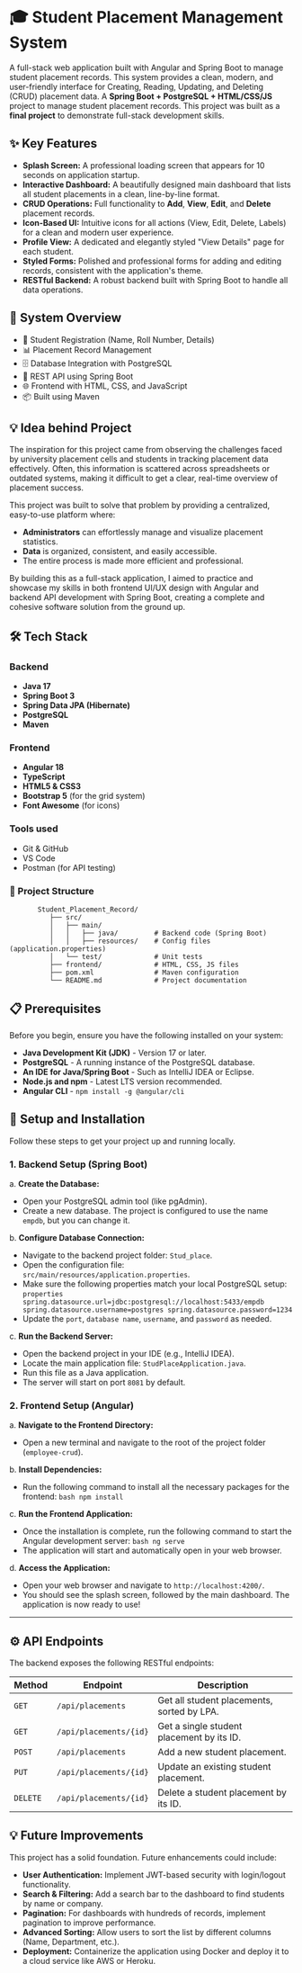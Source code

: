 # 🎓 Student Placement Management System

A full-stack web application built with Angular and Spring Boot to manage student placement records. This system provides a clean, modern, and user-friendly interface for Creating, Reading, Updating, and Deleting (CRUD) placement data.
A **Spring Boot + PostgreSQL + HTML/CSS/JS** project to manage student placement records.  This project was built as a **final project** to demonstrate full-stack development skills.

## ✨ Key Features

*   **Splash Screen:** A professional loading screen that appears for 10 seconds on application startup.
*   **Interactive Dashboard:** A beautifully designed main dashboard that lists all student placements in a clean, line-by-line format.
*   **CRUD Operations:** Full functionality to **Add**, **View**, **Edit**, and **Delete** placement records.
*   **Icon-Based UI:** Intuitive icons for all actions (View, Edit, Delete, Labels) for a clean and modern user experience.
*   **Profile View:** A dedicated and elegantly styled "View Details" page for each student.
*   **Styled Forms:** Polished and professional forms for adding and editing records, consistent with the application's theme.
*   **RESTful Backend:** A robust backend built with Spring Boot to handle all data operations.


## 🧭 System Overview 
- 📝 Student Registration (Name, Roll Number, Details)
- 📊 Placement Record Management
- 🗄️ Database Integration with PostgreSQL
- 🔗 REST API using Spring Boot
- 🌐 Frontend with HTML, CSS, and JavaScript
- 📦 Built using Maven

  
## 💡 Idea behind Project

The inspiration for this project came from observing the challenges faced by university placement cells and students in tracking placement data effectively. Often, this information is scattered across spreadsheets or outdated systems, making it difficult to get a clear, real-time overview of placement success.

This project was built to solve that problem by providing a centralized, easy-to-use platform where:
*   **Administrators** can effortlessly manage and visualize placement statistics.
*   **Data** is organized, consistent, and easily accessible.
*   The entire process is made more efficient and professional.

By building this as a full-stack application, I aimed to practice and showcase my skills in both frontend UI/UX design with Angular and backend API development with Spring Boot, creating a complete and cohesive software solution from the ground up.
## 🛠️ Tech Stack

### Backend
*   **Java 17**
*   **Spring Boot 3**
*   **Spring Data JPA (Hibernate)**
*   **PostgreSQL**
*   **Maven**

### Frontend
*   **Angular 18**
*   **TypeScript**
*   **HTML5 & CSS3**
*   **Bootstrap 5** (for the grid system)
*   **Font Awesome** (for icons)

### Tools used
- Git & GitHub
- VS Code 
- Postman (for API testing)

### 📂 Project Structure
           Student_Placement_Record/
              ├── src/
              │   ├── main/
              │   │   ├── java/         # Backend code (Spring Boot)
              │   │   ├── resources/    # Config files (application.properties)
              │   └── test/             # Unit tests
              ├── frontend/             # HTML, CSS, JS files
              ├── pom.xml               # Maven configuration
              └── README.md             # Project documentation


## 📋 Prerequisites
Before you begin, ensure you have the following installed on your system:
*   **Java Development Kit (JDK)** - Version 17 or later.
*   **PostgreSQL** - A running instance of the PostgreSQL database.
*   **An IDE for Java/Spring Boot** - Such as IntelliJ IDEA or Eclipse.
*   **Node.js and npm** - Latest LTS version recommended.
*   **Angular CLI** - `npm install -g @angular/cli`


## 🚀 Setup and Installation

Follow these steps to get your project up and running locally.

### 1. Backend Setup (Spring Boot)

a. **Create the Database:**
   *   Open your PostgreSQL admin tool (like pgAdmin).
   *   Create a new database. The project is configured to use the name `empdb`, but you can change it.

b. **Configure Database Connection:**
   *   Navigate to the backend project folder: `Stud_place`.
   *   Open the configuration file: `src/main/resources/application.properties`.
   *   Make sure the following properties match your local PostgreSQL setup:
     ```properties
     spring.datasource.url=jdbc:postgresql://localhost:5433/empdb
     spring.datasource.username=postgres
     spring.datasource.password=1234
     ```
   *   Update the `port`, `database name`, `username`, and `password` as needed.

c. **Run the Backend Server:**
   *   Open the backend project in your IDE (e.g., IntelliJ IDEA).
   *   Locate the main application file: `StudPlaceApplication.java`.
   *   Run this file as a Java application.
   *   The server will start on port `8081` by default.

### 2. Frontend Setup (Angular)

a. **Navigate to the Frontend Directory:**
   *   Open a new terminal and navigate to the root of the project folder (`employee-crud`).

b. **Install Dependencies:**
   *   Run the following command to install all the necessary packages for the frontend:
     ```bash
     npm install
     ```

c. **Run the Frontend Application:**
   *   Once the installation is complete, run the following command to start the Angular development server:
     ```bash
     ng serve ```
   *   The application will start and automatically open in your web browser.

d. **Access the Application:**
   *   Open your web browser and navigate to `http://localhost:4200/`.
   *   You should see the splash screen, followed by the main dashboard. The application is now ready to use!

---

## ⚙️ API Endpoints

The backend exposes the following RESTful endpoints:

| Method | Endpoint              | Description                               |
|--------|-----------------------|-------------------------------------------|
| `GET`  | `/api/placements`     | Get all student placements, sorted by LPA.|
| `GET`  | `/api/placements/{id}`| Get a single student placement by its ID. |
| `POST` | `/api/placements`     | Add a new student placement.              |
| `PUT`  | `/api/placements/{id}`| Update an existing student placement.     |
| `DELETE`| `/api/placements/{id}`| Delete a student placement by its ID.    |



## 💡 Future Improvements

This project has a solid foundation. Future enhancements could include:
*   **User Authentication:** Implement JWT-based security with login/logout functionality.
*   **Search & Filtering:** Add a search bar to the dashboard to find students by name or company.
*   **Pagination:** For dashboards with hundreds of records, implement pagination to improve performance.
*   **Advanced Sorting:** Allow users to sort the list by different columns (Name, Department, etc.).
*   **Deployment:** Containerize the application using Docker and deploy it to a cloud service like AWS or Heroku.


